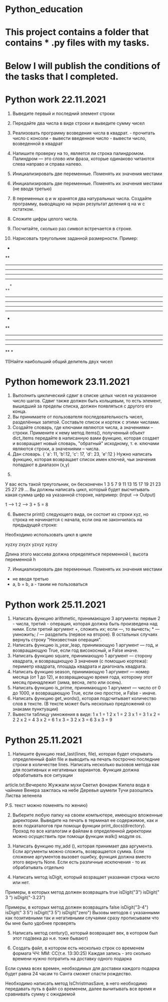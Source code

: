 # Python_education

# This project contains a folder that contains * .py files with my tasks.
# Below I will publish the conditions of the tasks that I completed.

# Python work 22.11.2021
1) Выведите первый и последний элемент строки
2) Передайте два числа в виде строки и выведите сумму чисел
3) Реализовать программу возведения числа в квадрат.
		- прочитать число с консоли
		- вывести введенное число
		- вывести число, возведенной в квадрат

4) Напишите проверку на то, является ли строка палиндромом. Палиндром — это слово или фраза, которые одинаково читаются слева направо и справа налево.
5) Инициализировать две переменные. Поменять их значения местами
6) Инициализировать две переменные. Поменять их значения местами (не вводя третью)
7) В переменных q и w хранятся два натуральных числа. Создайте программу, выводящую на экран результат деления q на w с остатком. 
8) Сложите цифры целого числа.
9) Посчитайте, сколько раз символ встречается в строке.
10) Нарисовать треугольник заданной размерности. Пример:
*
**
***
****
*****
******
      *
    **
   ***
  ****
 *****
******
*
**
***
****
***
**
*

11)Найти наибольший общий делитель двух чисел


# Python homework 23.11.2021
1. Выполнить циклический сдвиг в списке целых чисел на указанное число шагов. Сдвиг также должен быть кольцевым, то есть элемент, вышедший за пределы списка, должен появляться с другого его конца.
2. Вы принимаете от пользователя последовательность чисел, разделённых запятой. Составьте список и кортеж с этими числами.
3. Создайте словарь, где ключами являются числа, а значениями – строки. Примените к нему метод items(), полученный объект dict_items передайте в написанную вами функцию, которая создает и возвращает новый словарь, "обратный" исходному, т. е. ключами являются строки, а значениями – числа.
4. Дан словарь. { 'a': 11, 'b’:12, 'c': 17, 'd': 23, 'e':12 }
Нужно написать функцию, которая возвращает список имен ключей, чьи значения попадают в диапазон (x,y)
5)
У вас есть такой треугольник, он бесконечен
              1
          3     5
       7     9    11
   13    15    17    19
21    23    25    27    29
...
Вы должны написать цикл, который будет высчитывать какая сумма цифр на указанной стороке, например:
(Input --> Output)

1 -->  1
2 --> 3 + 5 = 8

6) Вывести print() следующего вида, он состоит из строки xyz, но строка не начинается с начала, если она не закончилась на предыдущей строке:

Необходимо использовать цикл в цикле

xyzxy
zxyzx
yzxyz
xyzxy

Длина этого массива должна определяться переменной l, высота переменной h

7) Инициализировать две переменные. Поменять их значения местами 
* не вводя третью
* a, b = b, a - таким не пользоваться


# Python work 25.11.2021
1) Написать функцию arithmetic, принимающую 3 аргумента: первые 2 - числа, третий - операция, которая должна быть произведена над ними. Если третий аргумент +, сложить их; если —, то вычесть; * — умножить; / — разделить (первое на второе). В остальных случаях вернуть строку "Неизвестная операция".
2) Написать функцию is_year_leap, принимающую 1 аргумент — год, и возвращающую True, если год високосный, и False иначе.
3) Написать функцию square, принимающую 1 аргумент — сторону квадрата, и возвращающую 3 значения (с помощью кортежа): периметр квадрата, площадь квадрата и диагональ квадрата.
4) Написать функцию season, принимающую 1 аргумент — номер месяца (от 1 до 12), и возвращающую время года, которому этот месяц принадлежит (зима, весна, лето или осень).
5) Написать функцию is_prime, принимающую 1 аргумент — число от 0 до 1000, и возвращающую True, если оно простое, и False - иначе.
6) Написать функцию get_words(), которая подсчитывает количество слов в тексте. (В тексте может быть несколько предложений со знаками пунктуации)
7) Вывести таблицу умножения в виде:
1 x 1 = 1		2 x 1 = 2 	3 x 1 = 3
1 x 2 = 2		2 x 2 = 4		3 x 2 = 6
1 x 3 = 3		2 x 3 = 6		3 x 3 = 9

# Python 25.11.2021

1) Напишите функцию read_last(lines, file), которая будет открывать определенный файл file и выводить на печать построчно последние строки в количестве lines.
Написать несколько вызовов метода как для позитивных и негативных вариантов. Функция должна обрабатывать все ситуации


article.txt:Вечерело
Жужжали мухи
Светил фонарик
Кипела вода в чайнике
Венера зажглась на небе
Деревья шумели
Тучи разошлись
Листва зеленела

P.S. текст можно поменять по жению)

2) Выберите любую папку на своем компьютере, имеющую вложенные директории. 
Выведите на печать в терминал ее содержимое, как и всех подкаталогов при помощи функции print_docs(directory).
Проход по все каталогам и файлам в определенной директории можно осуществить при помощи функции walk() модуля os.

3) Написать функцию my_add (), которая принимает два аргумента. Если аргументы можно сложить, возвращается сумма. Если сложение аргументов вызовет ошибку, функция должна вместо этого вернуть None.
Если есть различные исключения - то их обрабатывать отдельно

4) Написать метод isDigit, который возращает указанная строка число или нет.

Примеры, в которых метод должен возвращать true
isDigit("3")
isDigit("  3  ")
isDigit("-3.23")

Примеры, в которых метод должен возвращать false
isDigit("3-4")
isDigit("  3   5")
isDigit("3 5")
isDigit("zero")
Вызовы методов с указанными как позитивными так и негативными случаями сразу прописываем что бы мне было удобнее проверять

5) Написать метод century(), который возвращает век, в котором был этот год(века до н.е. тоже бывают)

6) Создать файл, в котором есть несколько строк со временем формата ЧЧ: ММ: СС(т.е. 13:30:25)
Каждая запись - это сколько времени нужно потратить на доставку одного подарка

Если сумма всех времен, необходимых для доставки каждого подарка будет равна 24 часам то Санта сможет спасти рождество.

Необходимо написать метод IsChristmasSave, в него необходимо передавать путь в файл со временем, далее вычитывать все время и сравнивать сумму с ожидаемой

